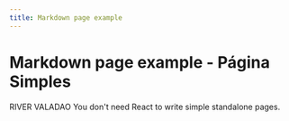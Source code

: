 ```yaml
---
title: Markdown page example
---
```


# Markdown page example - Página Simples

RIVER VALADAO You don't need React to write simple standalone pages.
